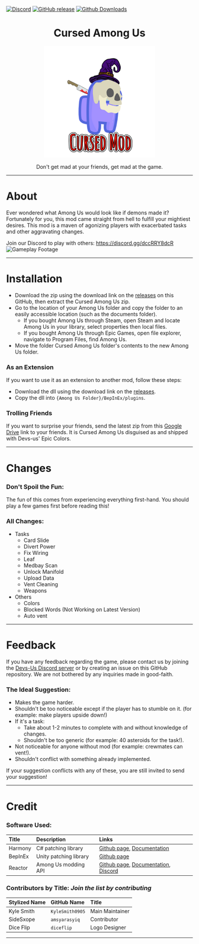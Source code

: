 [![Discord](https://img.shields.io/discord/845314615524851722.svg?label=&logo=discord&logoColor=ffffff&color=7389D8&labelColor=6A7EC2)](https://discord.gg/dccRRY8dcR)
[![GitHub release](https://img.shields.io/github/release/Devs-Us/Cursed-Among-Us.svg)](https://github.com/XiezibanWrite/Cursed-Among-Us-Continued/releases)
[![Github Downloads](https://img.shields.io/github/downloads/Devs-Us/Cursed-Among-Us/total.svg)](https://github.com/Devs-Us/Cursed-Among-Us/releases)

<h1 align="center">Cursed Among Us</h1>
<p align="center">
	<img alt="Cursed Among Us" src="https://github.com/Devs-Us/Cursed-Among-Us/blob/master/Images/icon.png"/>
</p>
<p align="center">Don't get mad at your friends, get mad at the game.</p>

---
# About
Ever wondered what Among Us would look like if demons made it? Fortunately for you, this mod came straight from hell to fulfill your mightiest desires. This mod is a maven of agonizing players with exacerbated tasks and other aggravating changes.

Join our Discord to play with others: https://discord.gg/dccRRY8dcR
![Gameplay Footage](/Images/aboutPage.png)

---
# Installation
- Download the zip using the download link on the [releases](https://github.com/Devs-Us/Cursed-Among-Us/releases/latest) on this GitHub, then extract the Cursed Among Us zip.
- Go to the location of your Among Us folder and copy the folder to an easily accessible location (such as the documents folder).
	- If you bought Among Us through Steam, open Steam and locate Among Us in your library, select properties then local files.
	- If you bought Among Us through Epic Games, open file explorer, navigate to Program Files, find Among Us.
- Move the folder Cursed Among Us folder's contents to the new Among Us folder.

### **As an Extension**
If you want to use it as an extension to another mod, follow these steps:
- Download the dll using the download link on the [releases](https://github.com/Devs-Us/Cursed-Among-Us/releases/latest).
- Copy the dll into `{Among Us Folder}/BepInEx/plugins`.

### **Trolling Friends**
If you want to surprise your friends, send the latest zip from this [Google Drive](https://drive.google.com/drive/folders/1iduUzg6brT4uGHLcSO39O-e9J0P1elYD) link to your friends. It is Cursed Among Us disguised as and shipped with Devs-us' Epic Colors.

---
# Changes
### **Don't Spoil the Fun:**
The fun of this comes from experiencing everything first-hand. You should play a few games first before reading this!

### **All Changes:**
- Tasks
	- Card Slide
	- Divert Power
	- Fix Wiring
	- Leaf
	- Medbay Scan
	- Unlock Manifold
	- Upload Data
	- Vent Cleaning
	- Weapons
- Others
	- Colors
	- Blocked Words (Not Working on Latest Version) 
	- Auto vent

---
# Feedback
If you have any feedback regarding the game, please contact us by joining the [Devs-Us Discord server](https://discord.gg/dccRRY8dcR "Discord Server") or by creating an issue on this GitHub repository. We are not bothered by any inquiries made in good-faith.

### **The Ideal Suggestion:**
- Makes the game harder.
- Shouldn't be too noticeable except if the player has to stumble on it. (for example: make players upside down!)
- If it's a task:
	- Take about 1-2 minutes to complete with and without knowledge of changes.
	- Shouldn't be too generic (for example: 40 asteroids for the task!).
- Not noticeable for anyone without mod (for example: crewmates can vent!).
- Shouldn't conflict with something already implemented.

If your suggestion conflicts with any of these, you are still invited to send your suggestion!

---
# Credit
### **Software Used:**
| Title| Description| Links|
|:---|:---|:---|
| Harmony| C# patching library| [Github page](https://github.com/pardeike/Harmony "Github Page"), [Documentation](https://harmony.pardeike.net/ "Documentation")|
| BepInEx| Unity patching library| [Github page](https://github.com/BepInEx/BepInEx "Github Page")|
| Reactor| Among Us modding API| [Github page](https://github.com/NuclearPowered/Reactor "Github Page"), [Documentation](https://docs.reactor.gg/ "Documentation"), [Discord](https://discord.com/invite/pKM7pbufP3 "Discord Server")|

### **Contributors by Title:** _Join the list by contributing_
| Stylized Name| GitHub Name| Title|
|:---|:---|:---|
| Kyle Smith| `KyleSmith0905`| Main Maintainer|
| SideSxope| `amsyarasyiq`| Contributor|
| Dice Flip| `diceflip`| Logo Designer|
---
